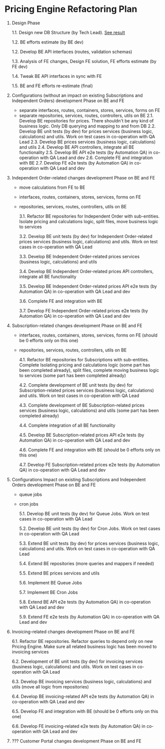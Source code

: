 # Pricing Engine Refactoring Plan

1. Design Phase

   1.1. Design new DB Structure (by Tech Lead).
   [See result](./DB%20Structure/README.md)

   1.2. BE efforts estimate (by BE dev)

   1.2. Develop BE API interfaces (routes, validation schemas)

   1.3. Analysis of FE changes, Design FE solution, FE efforts estimate (by FE dev)

   1.4. Tweak BE API interfaces in sync with FE

   1.5. BE and FE efforts re-estimate (final)

2. Configurations (without an impact on existing Subscriptions and Independent Orders)
   development Phase on BE and FE

   - separate interfaces, routes, containers, stores, services, forms on FE
   - separate repositories, services, routes, controllers, utils on BE
     2.1. Develop BE repositories for prices. There shouldn't be any kind of business logic.
     Only DB querying and mapping to and from DB
     2.2. Develop BE unit tests (by dev) for prices services (business logic, calculations)
     and utils.
     Work on test cases in co-operation with QA Lead
     2.3. Develop BE prices services (business logic, calculations) and utils
     2.4. Develop BE API controllers, integrate all BE functionality
     2.5. Develop BE API e2e tests (by Automation QA) in co-operation with QA Lead and dev
     2.6. Complete FE and integration with BE
     2.7. Develop FE e2e tests (by Automation QA) in co-operation with QA Lead and dev

3. Independent Order-related changes development Phase on BE and FE

   - move calculations from FE to BE
   - interfaces, routes, containers, stores, services, forms on FE
   - repositories, services, routes, controllers, utils on BE

     3.1. Refactor BE repositories for Independent Order with sub-entities.
     Isolate pricing and calculations logic, split files,
     move business logic to services

     3.2. Develop BE unit tests (by dev) for
     Independent Order-related prices services (business logic, calculations) and utils.
     Work on test cases in co-operation with QA Lead

     3.3. Develop BE Independent Order-related prices services
     (business logic, calculations) and utils

     3.4. Develop BE Independent Order-related prices API controllers,
     integrate all BE functionality

     3.5. Develop BE Independent Order-related prices API e2e tests
     (by Automation QA) in co-operation with QA Lead and dev

     3.6. Complete FE and integration with BE

     3.7. Develop FE Independent Order-related prices e2e tests
     (by Automation QA) in co-operation with QA Lead and dev

4. Subscription-related changes development Phase on BE and FE

   - interfaces, routes, containers, stores, services,
     forms on FE (should be 0 efforts only on this one)
   - repositories, services, routes, controllers, utils on BE

     4.1. Refactor BE repositories for Subscriptions with sub-entities.
     Complete Isolating pricing and calculations logic
     (some part has been completed already),
     split files, complete moving business logic to services
     (some part has been completed already)

     4.2. Complete development of BE unit tests (by dev) for
     Subscription-related prices services (business logic, calculations) and utils.
     Work on test cases in co-operation with QA Lead

     4.3. Complete development of BE Subscription-related prices services
     (business logic, calculations) and utils (some part has been completed already)

     4.4. Complete integration of all BE functionality

     4.5. Develop BE Subscription-related prices API e2e tests (by Automation QA)
     in co-operation with QA Lead and dev

     4.6. Complete FE and integration with BE (should be 0 efforts only on this one)

     4.7. Develop FE Subscription-related prices e2e tests (by Automation QA)
     in co-operation with QA Lead and dev

5. Configurations Impact on existing Subscriptions and
   Independent Orders development Phase on BE and FE

   - queue jobs
   - cron jobs

     5.1. Develop BE unit tests (by dev) for Queue Jobs.
     Work on test cases in co-operation with QA Lead

     5.2. Develop BE unit tests (by dev) for Cron Jobs.
     Work on test cases in co-operation with QA Lead

     5.3. Extend BE unit tests (by dev) for prices services (business logic, calculations)
     and utils.
     Work on test cases in co-operation with QA Lead

     5.4. Extend BE repositories (more queries and mappers if needed)

     5.5. Extend BE prices services and utils

     5.6. Implement BE Queue Jobs

     5.7. Implement BE Cron Jobs

     5.8. Extend BE API e2e tests (by Automation QA) in co-operation with QA Lead and dev

     5.9. Extend FE e2e tests (by Automation QA) in co-operation with QA Lead and dev

6. Invoicing-related changes development Phase on BE and FE

   6.1. Refactor BE repositories.
   Refactor queries to depend only on new Pricing Engine.
   Make sure all related business logic has been moved to invoicing services

   6.2. Development of BE unit tests (by dev) for
   invoicing services (business logic, calculations) and utils.
   Work on test cases in co-operation with QA Lead

   6.3. Develop BE invoicing services
   (business logic, calculations) and utils (move all logic from repositories)

   6.4. Develop BE invoicing-related API e2e tests (by Automation QA)
   in co-operation with QA Lead and dev

   6.5. Develop FE and integration with BE (should be 0 efforts only on this one)

   6.6. Develop FE invoicing-related e2e tests (by Automation QA)
   in co-operation with QA Lead and dev

7. ??? Customer Portal changes development Phase on BE and FE
